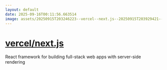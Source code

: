 ```yaml
---
layout: default
date: 2025-09-16T00:11:56.663514
image: assets/20250915T203246223--vercel--next.js--20250915T203929421--cropped.png
---
```


# [vercel/next.js](https://github.com/vercel/next.js)

React framework for building full-stack web apps with server-side rendering
